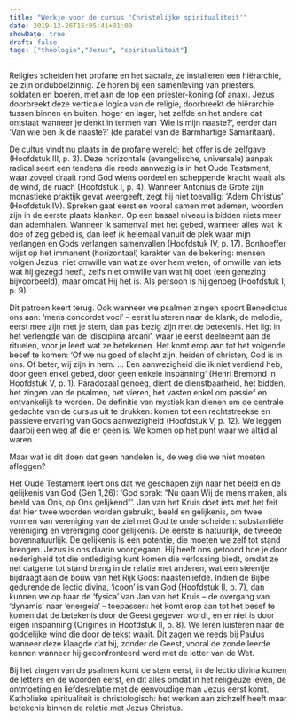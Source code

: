 ```yaml
---
title: "Werkje voor de cursus 'Christelijke spiritualiteit'"
date: 2019-12-26T15:05:41+01:00
showDate: true
draft: false
tags: ["theologie","Jezus", "spiritualiteit"]
---
```


Religies scheiden het profane en het sacrale, ze installeren een hiërarchie, ze zijn ondubbelzinnig. Ze horen bij een samenleving van priesters, soldaten en boeren, met aan de top een priester-koning (of anax). Jezus doorbreekt deze verticale logica van de religie, doorbreekt de hiërarchie tussen binnen en buiten, hoger en lager, het zelfde en het andere dat ontstaat wanneer je denkt in termen van ‘Wie is mijn naaste?’, eerder dan ‘Van wie ben ik de naaste?’ (de parabel van de Barmhartige Samaritaan). 

De cultus vindt nu plaats in de profane wereld; het offer is de zelfgave  (Hoofdstuk III, p. 3). Deze horizontale (evangelische, universale) aanpak radicaliseert een tendens die reeds aanwezig is in het Oude Testament, waar zoveel draait rond God wiens oordeel en scheppende kracht waait als de wind, de ruach (Hoofdstuk I, p. 4). Wanneer Antonius de Grote zijn monastieke praktijk gevat weergeeft, zegt hij niet toevallig: ‘Adem Christus’ (Hoofdstuk IV). Spreken gaat eerst en vooral samen met ademen, woorden zijn in de eerste plaats klanken. Op een basaal niveau is bidden niets meer dan ademhalen. Wanneer ik samenval met het gebed, wanneer alles wat ik doe of zeg gebed is, dan leef ik helemaal vanuit de plek waar mijn verlangen en Gods verlangen samenvallen (Hoofdstuk IV, p. 17). Bonhoeffer wijst op het immanent (horizontaal) karakter van de bekering: mensen volgen Jezus, niet omwille van wat ze over hem weten, of omwille van iets wat hij gezegd heeft, zelfs niet omwille van wat hij doet (een genezing bijvoorbeeld), maar omdat Hij het is. Als persoon is hij genoeg (Hoofdstuk I, p. 9). 

Dit patroon keert terug. Ook wanneer we psalmen zingen spoort Benedictus ons aan: ‘mens concordet voci’ – eerst luisteren naar de klank, de melodie, eerst mee zijn met je stem, dan pas bezig zijn met de betekenis. Het ligt in het verlengde van de ‘disciplina arcani’, waar je eerst deelneemt aan de rituelen, voor je leert wat ze betekenen. Het komt erop aan tot het volgende besef te komen: ‘Of we nu goed of slecht zijn, heiden of christen, God is in ons. Of beter, wij zijn in hem. … Een aanwezigheid die ik niet verdiend heb, door geen enkel gebed, door geen enkele inspanning’ (Henri Bremond in Hoofdstuk V, p. 1). Paradoxaal genoeg, dient de dienstbaarheid, het bidden, het zingen van de psalmen, het vieren, het vasten enkel om passief en ontvankelijk te worden. De definitie van mystiek kan dienen om de centrale gedachte van de cursus uit te drukken: komen tot een rechtstreekse en passieve ervaring van Gods aanwezigheid (Hoofdstuk V, p. 12). We leggen daarbij een weg af die er geen is. We komen op het punt waar we altijd al waren. 

Maar wat is dit doen dat geen handelen is, de weg die we niet moeten afleggen? 

Het Oude Testament leert ons dat we geschapen zijn naar het beeld en de gelijkenis van God (Gen 1,26): ‘God sprak: “Nu gaan Wij de mens maken, als beeld van Ons, op Ons gelijkend”’. Jan van het Kruis doet iets met het feit dat hier twee woorden worden gebruikt, beeld en gelijkenis, om twee vormen van vereniging van de ziel met God te onderscheiden: substantiële vereniging en vereniging door gelijkenis. De eerste is natuurlijk, de tweede bovennatuurlijk. De gelijkenis is een potentie, die moeten we zelf tot stand brengen. Jezus is ons daarin voorgegaan. Hij heeft ons getoond hoe je door nederigheid tot die ontlediging kunt komen die verlossing biedt, omdat ze net datgene tot stand breng in de relatie met anderen, wat een steentje bijdraagt aan de bouw van het Rijk Gods: naastenliefde. Indien de Bijbel gedurende de lectio divina, ‘icoon’ is van God (Hoofdstuk II, p. 7), dan kunnen we op haar de ‘fysica’ van Jan van het Kruis – de overgang van ‘dynamis’ naar ‘energeia’ – toepassen: het komt erop aan tot het besef te komen dat de betekenis door de Geest gegeven wordt, en er niet is door eigen inspanning (Origines in Hoofdstuk II, p. 8). We leren luisteren naar de goddelijke wind die door de tekst waait. Dit zagen we reeds bij Paulus wanneer deze klaagde dat hij, zonder de Geest, vooral de zonde leerde kennen wanneer hij geconfronteerd werd met de letter van de Wet. 

Bij het zingen van de psalmen komt de stem eerst, in de lectio divina komen de letters en de woorden eerst, en dit alles omdat in het religieuze leven, de ontmoeting en liefdesrelatie met de eenvoudige man Jezus eerst komt. Katholieke spiritualiteit is christologisch: het werken aan zichzelf heeft maar betekenis binnen de relatie met Jezus Christus. 